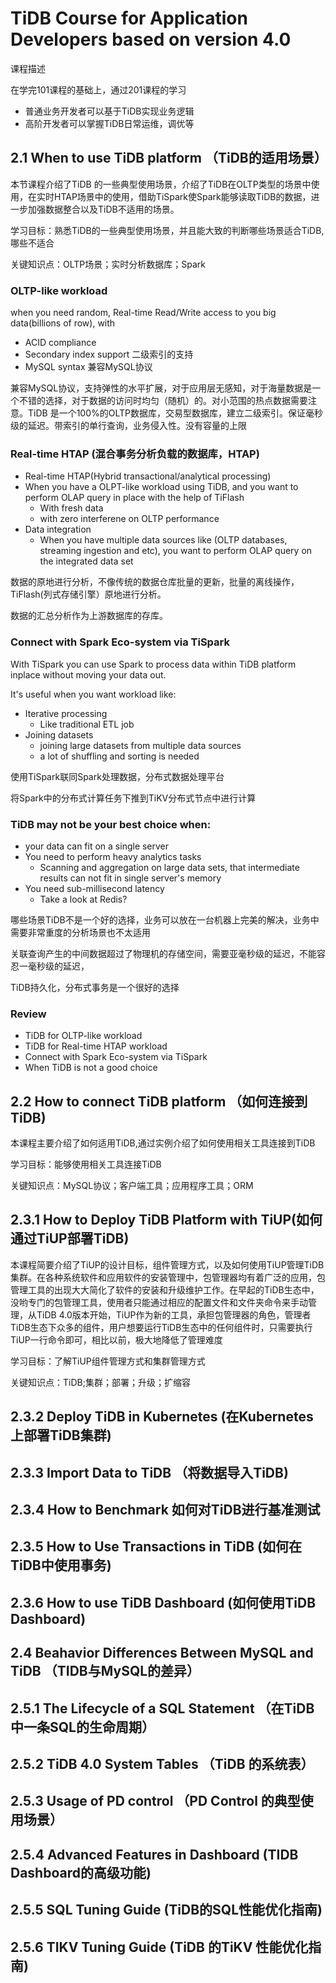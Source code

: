 # TiDB Course for Application Developers based on version 4.0

课程描述

在学完101课程的基础上，通过201课程的学习

- 普通业务开发者可以基于TiDB实现业务逻辑
- 高阶开发者可以掌握TiDB日常运维，调优等



## 2.1 When to use TiDB platform （TiDB的适用场景）

本节课程介绍了TiDB 的一些典型使用场景，介绍了TiDB在OLTP类型的场景中使用，在实时HTAP场景中的使用，借助TiSpark使Spark能够读取TiDB的数据，进一步加强数据整合以及TiDB不适用的场景。

学习目标：熟悉TiDB的一些典型使用场景，并且能大致的判断哪些场景适合TiDB,哪些不适合

关键知识点：OLTP场景；实时分析数据库；Spark





### OLTP-like workload

when you need random, Real-time Read/Write access to you big data(billions of row), with

- ACID compliance
- Secondary index support 二级索引的支持
- MySQL syntax 兼容MySQL协议

兼容MySQL协议，支持弹性的水平扩展，对于应用层无感知，对于海量数据是一个不错的选择，对于数据的访问时均匀（随机）的。对小范围的热点数据需要注意。TiDB 是一个100%的OLTP数据库，交易型数据库，建立二级索引。保证毫秒级的延迟。带索引的单行查询，业务侵入性。没有容量的上限

### Real-time HTAP (混合事务分析负载的数据库，HTAP)

- Real-time HTAP(Hybrid transactional/analytical processing)
- When you have a OLPT-like workload using TiDB, and you want to perform OLAP query in place with the help of TiFlash
  - With fresh data
  - with zero interferene on OLTP performance 
- Data integration
  - When you have multiple data sources like (OLTP databases, streaming ingestion and etc), you want to perform OLAP query on the integrated data set

数据的原地进行分析，不像传统的数据仓库批量的更新，批量的离线操作，TiFlash(列式存储引擎）原地进行分析。

数据的汇总分析作为上游数据库的存库。

### Connect with Spark Eco-system via TiSpark

With TiSpark you can use Spark to process data within TiDB platform inplace without moving your data out.

It's useful when you want workload like:

- Iterative processing
  - Like traditional ETL job
- Joining datasets
  - joining large datasets from multiple data sources
  - a lot of shuffling and sorting is needed

使用TiSpark联同Spark处理数据，分布式数据处理平台

将Spark中的分布式计算任务下推到TiKV分布式节点中进行计算

### TiDB may not be your best choice when:

- your data can fit on a single server
- You need to perform heavy analytics tasks
  - Scanning and aggregation on large data sets, that intermediate results can not fit in single server's memory 
- You need sub-millisecond latency
  - Take a look at Redis?

哪些场景TiDB不是一个好的选择，业务可以放在一台机器上完美的解决，业务中需要非常重度的分析场景也不太适用

关联查询产生的中间数据超过了物理机的存储空间，需要亚毫秒级的延迟，不能容忍一毫秒级的延迟，

TiDB持久化，分布式事务是一个很好的选择

### Review 

- TiDB for OLTP-like workload
- TiDB for Real-time HTAP workload
- Connect with Spark Eco-system via TiSpark
- When TiDB is not a good choice



## 2.2 How to connect TiDB platform （如何连接到TiDB)

本课程主要介绍了如何适用TiDB,通过实例介绍了如何使用相关工具连接到TiDB

学习目标：能够使用相关工具连接TiDB

关键知识点：MySQL协议；客户端工具；应用程序工具；ORM

## 2.3.1 How to Deploy TiDB Platform with TiUP(如何通过TiUP部署TiDB)

本课程简要介绍了TiUP的设计目标，组件管理方式，以及如何使用TiUP管理TiDB集群。在各种系统软件和应用软件的安装管理中，包管理器均有着广泛的应用，包管理工具的出现大大简化了软件的安装和升级维护工作。在早起的TiDB生态中，没哟专门的包管理工具，使用者只能通过相应的配置文件和文件夹命令来手动管理，从TiDB 4.0版本开始，TiUP作为新的工具，承担包管理器的角色，管理者TiDB生态下众多的组件，用户想要运行TiDB生态中的任何组件时，只需要执行TiUP一行命令即可，相比以前，极大地降低了管理难度

学习目标：了解TiUP组件管理方式和集群管理方式

关键知识点：TiDB;集群；部署；升级；扩缩容

## 2.3.2 Deploy TiDB in Kubernetes (在Kubernetes上部署TiDB集群)

## 2.3.3 Import Data to TiDB （将数据导入TiDB)

## 2.3.4 How to Benchmark 如何对TiDB进行基准测试

## 2.3.5 How to Use Transactions in TiDB (如何在TiDB中使用事务)

## 2.3.6 How to use TiDB Dashboard (如何使用TiDB Dashboard)

## 2.4 Beahavior Differences Between MySQL and TiDB （TIDB与MySQL的差异）

## 2.5.1 The  Lifecycle of a SQL Statement （在TiDB中一条SQL的生命周期）



## 2.5.2 TiDB 4.0 System Tables （TiDB 的系统表）



## 2.5.3 Usage of PD control （PD Control 的典型使用场景）



## 2.5.4 Advanced Features in Dashboard (TIDB Dashboard的高级功能)



## 2.5.5 SQL Tuning Guide (TiDB的SQL性能优化指南)

## 2.5.6 TIKV Tuning Guide (TiDB 的TiKV 性能优化指南)

